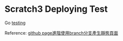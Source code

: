 # Scratch3 Deploying Test

Go [testing](https://bbsonlin.github.io/scratch-gui/testing/)

Reference: [github page進階使用branch分支產生靜態頁面](https://ithelp.ithome.com.tw/articles/10199169)
